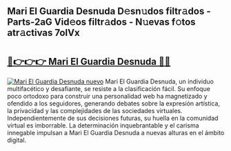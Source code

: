 ## Mari El Guardia Desnuda D𝚎sn𝚞dos filtr𝚊dos - Parts-2aG Vid𝚎os filtr𝚊dos - N𝚞evas f𝚘tos atr𝚊ctivas 7oIVx

# <h2><a href="http://mb0o7b7.tromn.icu/?c=Mari+El+Guardia+Desnuda">🔗👉👉👉 Mari El Guardia Desnuda 🔗🔗</a></h2>

[![Mari El Guardia Desnuda nuevo](https://i.imgur.com/pEAQMta.gif)](http://mb0o7b7.tromn.icu/?c=Mari+El+Guardia+Desnuda)
Mari El Guardia Desnuda, un individuo multifacético y desafiante, se resiste a la clasificación fácil. Su enfoque poco ortodoxo para construir una personalidad web ha magnetizado y ofendido a los seguidores, generando debates sobre la expresión artística, la privacidad y las complejidades de las sociedades virtuales. Independientemente de sus decisiones futuras, su huella en la comunidad virtual es imborrable. La determinación inquebrantable y el carisma innegable impulsan a Mari El Guardia Desnuda a nuevas alturas en el ámbito digital.
